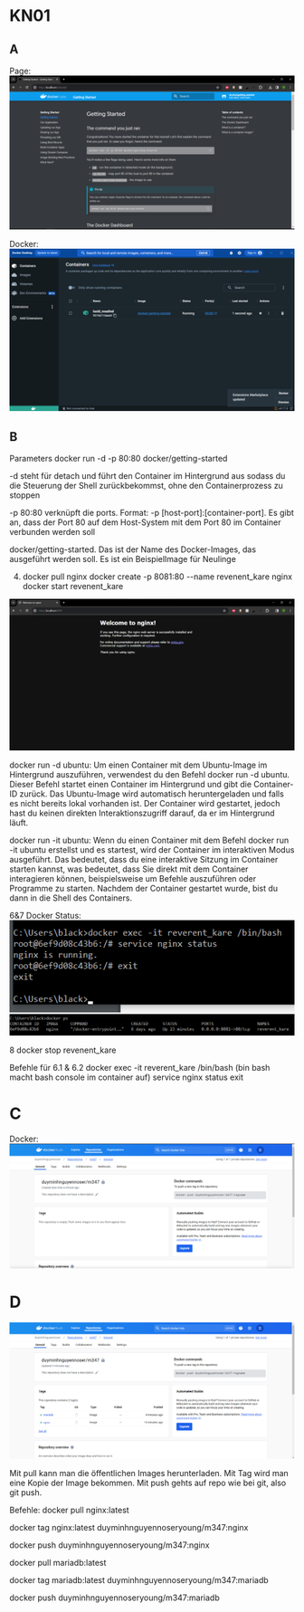 # KN01

## A
Page: ![alt text](https://github.com/duyminh-nguyen/M347DuyMinhNguyenTBZ/blob/main/KN01/DockerPage.png)

Docker: ![alt text](https://github.com/duyminh-nguyen/M347DuyMinhNguyenTBZ/blob/main/KN01/Docker.png)

## B 

Parameters docker run -d -p 80:80 docker/getting-started

-d steht für detach und führt den Container im Hintergrund aus sodass du die Steuerung der Shell zurückbekommst, ohne den Containerprozess zu stoppen

-p 80:80 verknüpft die ports. Format: -p [host-port]:[container-port]. Es gibt an, dass der Port 80 auf dem Host-System mit dem Port 80 im Container verbunden werden soll

docker/getting-started.  Das ist der Name des Docker-Images, das ausgeführt werden soll. Es ist ein BeispielImage für Neulinge

4. docker pull nginx docker create -p 8081:80 --name revenent_kare nginx docker start revenent_kare

![alt text](https://github.com/duyminh-nguyen/M347DuyMinhNguyenTBZ/blob/main/KN01/nginxpage.png)

docker run -d ubuntu:
Um einen Container mit dem Ubuntu-Image im Hintergrund auszuführen, verwendest du den Befehl docker run -d ubuntu. Dieser Befehl startet einen Container im Hintergrund und gibt die Container-ID zurück. Das Ubuntu-Image wird automatisch heruntergeladen und falls es nicht bereits lokal vorhanden ist. Der Container wird gestartet, jedoch hast du keinen direkten Interaktionszugriff darauf, da er im Hintergrund läuft.

docker run -it ubuntu:
Wenn du einen Container mit dem Befehl docker run -it ubuntu erstellst und es startest, wird der Container im interaktiven Modus ausgeführt. Das bedeutet, dass du eine interaktive Sitzung im Container starten kannst, was bedeutet, dass Sie direkt mit dem Container interagieren können, beispielsweise um Befehle auszuführen oder Programme zu starten. Nachdem der Container gestartet wurde, bist du dann in die Shell des Containers.

6&7 Docker Status:
![alt text](https://github.com/duyminh-nguyen/M347DuyMinhNguyenTBZ/blob/main/KN01/nginxstatus.png)
![alt text](https://github.com/duyminh-nguyen/M347DuyMinhNguyenTBZ/blob/main/KN01/dockerps.png)

8
docker stop revenent_kare


Befehle für 6.1 & 6.2
docker exec -it reverent_kare /bin/bash (bin bash macht bash console im container auf)
 service nginx status
  exit

# C
Docker: ![alt text](https://github.com/duyminh-nguyen/M347DuyMinhNguyenTBZ/blob/main/KN01/leererepo.png)

# D 

![alt text](https://github.com/duyminh-nguyen/M347DuyMinhNguyenTBZ/blob/main/KN01/dockerwebsitenginxmariadb.png)

Mit pull kann man die öffentlichen Images herunterladen. Mit Tag wird man eine Kopie der Image bekommen. Mit push gehts auf repo wie bei git, also git push.

Befehle:
docker pull nginx:latest

docker tag nginx:latest duyminhnguyennoseryoung/m347:nginx

docker push duyminhnguyennoseryoung/m347:nginx

docker pull mariadb:latest

docker tag mariadb:latest duyminhnguyennoseryoung/m347:mariadb

docker push duyminhnguyennoseryoung/m347:mariadb

